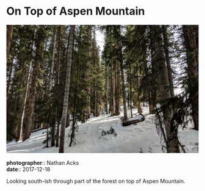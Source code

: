 # On Top of Aspen Mountain

![Inside of a dense pine forest during the winter](assets/2017-12-18-on-top-of-aspen-mountain.webp)

**photographer**:: Nathan Acks  
**date**:: 2017-12-18

Looking south-ish through part of the forest on top of Aspen Mountain.
